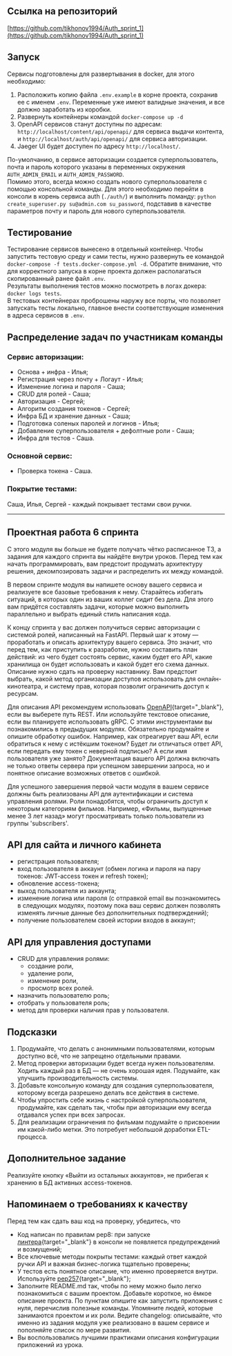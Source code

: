 ## Ссылка на репозиторий
[https://github.com/tikhonov1994/Auth_sprint_1](https://github.com/tikhonov1994/Auth_sprint_1)

## Запуск

Сервисы подготовлены для развертывания в docker, для этого необходимо:
1. Расположить копию файла `.env.example` в корне проекта, сохранив ее с именем `.env`. Переменные уже имеют валидные значения, и все должно заработать из коробки.
2. Развернуть контейнеры командой `docker-compose up -d`  
3. OpenAPI сервисов станут доступны по адресам: `http://localhost/content/api/openapi/` для сервиса выдачи контента, и `http://localhost/auth/api/openapi/` для сервиса авторизации. 
4. Jaeger UI будет доступен по адресу `http://localhost/`.  

По-умолчанию, в сервисе авторизации создается суперпользователь, почта и пароль которого указаны в переменных окружения `AUTH_ADMIN_EMAIL` и `AUTH_ADMIN_PASSWORD`.  
Помимо этого, всегда можно создать нового суперпользователя с помощью консольной команды. Для этого необходимо перейти в консоли в корень сервиса auth (`./auth/`) и выполнить поманду: `python create_superuser.py su@admin.com su_password`, подставив в качестве параметров почту и пароль для нового суперпользователя.  
  

## Тестирование

Тестирование сервисов вынесено в отдельный контейнер. Чтобы запустить тестовую среду и сами тесты, нужно развернуть ее командой `docker-compose -f tests.docker-compose.yml -d`. Обратите внимание, что для корректного запуска в корне проекта должен располагаться скопированный ранее файл `.env`.  
Результаты выполнения тестов можно посмотреть в логах докера: `docker logs tests`.  
В тестовых контейнерах проброшены наружу все порты, что позволяет запускать тесты локально, главное внести соответствующие изменения в адреса сервисов в `.env`.  

## Распределение задач по участникам команды

### Сервис авторизации:
- Основа + инфра - Илья;
- Регистрация через почту + Логаут - Илья;
- Изменение логина и пароля - Саша;
- CRUD для ролей - Саша;
- Авторизация - Сергей;
- Алгоритм создания токенов - Сергей;
- Инфра БД и хранение данных - Саша;
- Подготовка соленых паролей и логинов - Илья;
- Добавление суперпользователя + дефолтные роли - Саша;
- Инфра для тестов - Саша.

### Основной сервис:
- Проверка токена - Саша.

### Покрытие тестами: 
Саша, Илья, Сергей - каждый покрывает тестами свои ручки.

___

## Проектная работа 6 спринта

С этого модуля вы больше не будете получать чётко расписанное ТЗ, а задания для каждого спринта вы найдёте внутри уроков. Перед тем как начать программировать, вам предстоит продумать архитектуру решения, декомпозировать задачи и распределить их между командой.

В первом спринте модуля вы напишете основу вашего сервиса и реализуете все базовые требования к нему. Старайтесь избегать ситуаций, в которых один из ваших коллег сидит без дела. Для этого вам придётся составлять задачи, которые можно выполнить параллельно и выбрать единый стиль написания кода.

К концу спринта у вас должен получиться сервис авторизации с системой ролей, написанный на FastAPI. Первый шаг к этому — проработать и описать архитектуру вашего сервиса. Это значит, что перед тем, как приступить к разработке, нужно составить план действий: из чего будет состоять сервис, каким будет его API, какие хранилища он будет использовать и какой будет его схема данных. Описание нужно сдать на проверку наставнику. Вам предстоит выбрать, какой метод организации доступов использовать для онлайн-кинотеатра, и систему прав, которая позволит ограничить доступ к ресурсам. 

Для описания API рекомендуем использовать [OpenAPI](https://editor.swagger.io){target="_blank"}, если вы выберете путь REST. Или используйте текстовое описание, если вы планируете использовать gRPC. С этими инструментами вы познакомились в предыдущих модулях. Обязательно продумайте и опишите обработку ошибок. Например, как отреагирует ваш API, если обратиться к нему с истёкшим токеном? Будет ли отличаться ответ API, если передать ему токен с неверной подписью? А если имя пользователя уже занято? Документация вашего API должна включать не только ответы сервера при успешном завершении запроса, но и понятное описание возможных ответов с ошибкой.

Для успешного завершения первой части модуля в вашем сервисе должны быть реализованы API для аутентификации и система управления ролями. Роли понадобятся, чтобы ограничить доступ к некоторым категориям фильмов. Например, «Фильмы, выпущенные менее 3 лет назад» могут просматривать только пользователи из группы 'subscribers'.  

## API для сайта и личного кабинета

- регистрация пользователя;
- вход пользователя в аккаунт (обмен логина и пароля на пару токенов: JWT-access токен и refresh токен); 
- обновление access-токена;
- выход пользователя из аккаунта;
- изменение логина или пароля (с отправкой email вы познакомитесь в следующих модулях, поэтому пока ваш сервис должен позволять изменять личные данные без дополнительных подтверждений);
- получение пользователем своей истории входов в аккаунт;

## API для управления доступами

- CRUD для управления ролями:
  - создание роли,
  - удаление роли,
  - изменение роли,
  - просмотр всех ролей.
- назначить пользователю роль;
- отобрать у пользователя роль;
- метод для проверки наличия прав у пользователя. 

## Подсказки

1. Продумайте, что делать с анонимными пользователями, которым доступно всё, что не запрещено отдельными правами.
2. Метод проверки авторизации будет всегда нужен пользователям. Ходить каждый раз в БД — не очень хорошая идея. Подумайте, как улучшить производительность системы.
3. Добавьте консольную команду для создания суперпользователя, которому всегда разрешено делать все действия в системе.
4. Чтобы упростить себе жизнь с настройкой суперпользователя, продумайте, как сделать так, чтобы при авторизации ему всегда отдавался успех при всех запросах.
5. Для реализации ограничения по фильмам подумайте о присвоении им какой-либо метки. Это потребует небольшой доработки ETL-процесса.


## Дополнительное задание

Реализуйте кнопку «Выйти из остальных аккаунтов», не прибегая к хранению в БД активных access-токенов.

## Напоминаем о требованиях к качеству

Перед тем как сдать ваш код на проверку, убедитесь, что 

- Код написан по правилам pep8: при запуске [линтера](https://semakin.dev/2020/05/python_linters/){target="_blank"} в консоли не появляется предупреждений и возмущений;
- Все ключевые методы покрыты тестами: каждый ответ каждой ручки API и важная бизнес-логика тщательно проверены;
- У тестов есть понятное описание, что именно проверяется внутри. Используйте [pep257](https://www.python.org/dev/peps/pep-0257/){target="_blank"}; 
- Заполните README.md так, чтобы по нему можно было легко познакомиться с вашим проектом. Добавьте короткое, но ёмкое описание проекта. По пунктам опишите как запустить приложения с нуля, перечислив полезные команды. Упомяните людей, которые занимаются проектом и их роли. Ведите changelog: описывайте, что именно из задания модуля уже реализовано в вашем сервисе и пополняйте список по мере развития.
- Вы воспользовались лучшими практиками описания конфигурации приложений из урока. 
